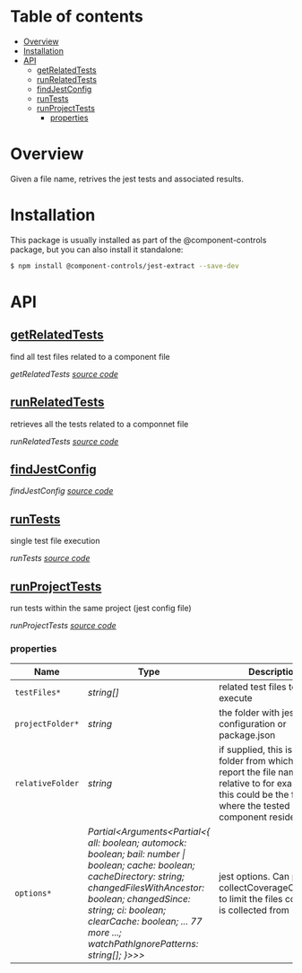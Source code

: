 # Table of contents

-   [Overview](#overview)
-   [Installation](#installation)
-   [API](#api)
    -   [<ins>getRelatedTests</ins>](#insgetrelatedtestsins)
    -   [<ins>runRelatedTests</ins>](#insrunrelatedtestsins)
    -   [<ins>findJestConfig</ins>](#insfindjestconfigins)
    -   [<ins>runTests</ins>](#insruntestsins)
    -   [<ins>runProjectTests</ins>](#insrunprojecttestsins)
        -   [properties](#properties)

# Overview

Given a file name, retrives the jest tests and associated results.

# Installation

This package is usually installed as part of the @component-controls package, but you can also install it standalone:

```bash
$ npm install @component-controls/jest-extract --save-dev
```

# API

<react-docgen-typescript path="./src" />

<!-- START-REACT-DOCGEN-TYPESCRIPT -->

## <ins>getRelatedTests</ins>

find all test files related to a component file

_getRelatedTests [source code](https://github.com/ccontrols/component-controls/tree/master/core/jest-extract/src/related-tests.ts)_

## <ins>runRelatedTests</ins>

retrieves all the tests related to a componnet file

_runRelatedTests [source code](https://github.com/ccontrols/component-controls/tree/master/core/jest-extract/src/related-tests.ts)_

## <ins>findJestConfig</ins>

_findJestConfig [source code](https://github.com/ccontrols/component-controls/tree/master/core/jest-extract/src/run-tests.ts)_

## <ins>runTests</ins>

single test file execution

_runTests [source code](https://github.com/ccontrols/component-controls/tree/master/core/jest-extract/src/run-tests.ts)_

## <ins>runProjectTests</ins>

run tests within the same project (jest config file)

_runProjectTests [source code](https://github.com/ccontrols/component-controls/tree/master/core/jest-extract/src/run-tests.ts)_

### properties

| Name             | Type                                                                                                                                                                                                                                                                                          | Description                                                                                                                                             |
| ---------------- | --------------------------------------------------------------------------------------------------------------------------------------------------------------------------------------------------------------------------------------------------------------------------------------------- | ------------------------------------------------------------------------------------------------------------------------------------------------------- |
| `testFiles*`     | _string\[]_                                                                                                                                                                                                                                                                                   | related test files to execute                                                                                                                           |
| `projectFolder*` | _string_                                                                                                                                                                                                                                                                                      | the folder with jest configuration or package.json                                                                                                      |
| `relativeFolder` | _string_                                                                                                                                                                                                                                                                                      | if supplied, this is the folder from which to report the file names relative to for example this could be the folder where the tested component resides |
| `options*`       | _Partial&lt;Arguments&lt;Partial&lt;{ all: boolean; automock: boolean; bail: number \| boolean; cache: boolean; cacheDirectory: string; changedFilesWithAncestor: boolean; changedSince: string; ci: boolean; clearCache: boolean; ... 77 more ...; watchPathIgnorePatterns: string\[]; }>>>_ | jest options. Can provide collectCoverageOnlyFrom to limit the files coverage is collected from                                                         |

<!-- END-REACT-DOCGEN-TYPESCRIPT -->
